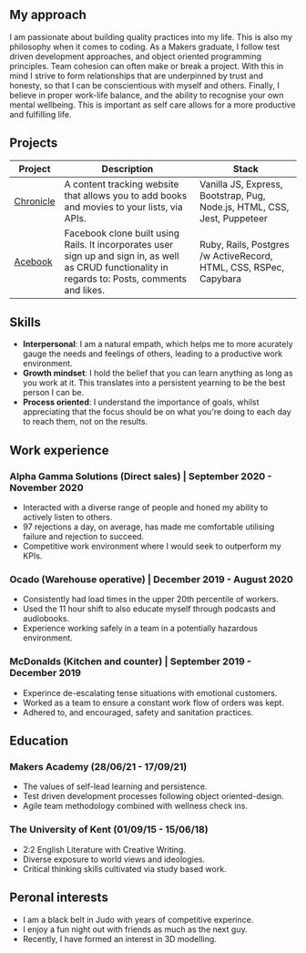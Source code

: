 ## My approach

I am passionate about building quality practices into my life. This is also my philosophy when it comes to coding. As a Makers graduate, I follow test driven development approaches, and object oriented programming principles. Team cohesion can often make or break a project. With this in mind I strive to form relationships that are underpinned by trust and honesty, so that I can be conscientious with myself and others. Finally, I believe in proper work-life balance, and the ability to recognise your own mental wellbeing. This is important as self care allows for a more productive and fulfilling life. 

## Projects
Project | Description | Stack 
--- | --- | --- 
[Chronicle](https://github.com/William-Young-97/chronicle-content-tracker) | A content tracking website that allows you to add books and movies to your lists, via APIs.| Vanilla JS, Express, Bootstrap, Pug, Node.js, HTML, CSS, Jest, Puppeteer
[Acebook]( https://github.com/William-Young-97/acebook-danger-noodles) | Facebook clone built using Rails. It incorporates user sign up and sign in, as well as CRUD functionality in regards to: Posts, comments and likes.| Ruby, Rails,  Postgres /w ActiveRecord, HTML, CSS, RSPec, Capybara

## Skills
- **Interpersonal**: I am a natural empath, which helps me to more acurately gauge the needs and feelings of others, leading to a productive work environment.
- **Growth mindset**: I hold the belief that you can learn anything as long as you work at it. This translates into a persistent yearning to be the best person I can be.
- **Process oriented**: I understand the importance of goals, whilst appreciating that the focus should be on what you're doing to each day to reach them, not on the results.  

## Work experience
### Alpha Gamma Solutions (Direct sales) | September 2020 - November 2020
- Interacted with a diverse range of people and honed my ability to actively listen to others.
- 97 rejections a day, on average, has made me comfortable utilising failure and rejection to succeed.
- Competitive work environment where I would seek to outperform my KPIs.

### Ocado (Warehouse operative) | December 2019 - August 2020
- Consistently had load times in the upper 20th percentile of workers.
- Used the 11 hour shift to also educate myself through podcasts and audiobooks.
- Experience working safely in a team in a potentially hazardous environment.

### McDonalds (Kitchen and counter) | September 2019 - December 2019
- Experince de-escalating tense situations with emotional customers.
- Worked as a team to ensure a constant work flow of orders was kept.
- Adhered to, and encouraged, safety and sanitation practices.

## Education
### Makers Academy (28/06/21 - 17/09/21)
- The values of self-lead learning and persistence.
- Test driven development processes following object oriented-design.
- Agile team methodology combined with wellness check ins.

### The University of Kent (01/09/15 - 15/06/18)
- 2:2 English Literature with Creative Writing.
- Diverse exposure to world views and ideologies.
- Critical thinking skills cultivated via study based work.

## Peronal interests
- I am a black belt in Judo with years of competitive experince.
- I enjoy a fun night out with friends as much as the next guy.
- Recently, I have formed an interest in 3D modelling.

